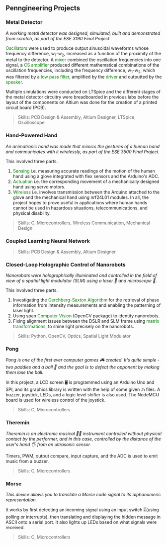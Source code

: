 ## Penngineering Projects

### Metal Detector
*A working metal detector was designed, simulated, built and demonstrated from scratch, as part of the ESE 3190 Final Project.*

<span style="color:green">Oscillators</span> were used to produce output sinusoidal waveforms whose frequency difference, w<sub>1</sub>-w<sub>2</sub>, increased as a function of the proximity of the metal to the detector. A <span style="color:green">mixer</span> combined the oscillation frequencies into one signal, a <span style="color:green">CS amplifier</span> produced different mathematical combinations of the oscillation frequencies, including the frequency difference, w<sub>1</sub>-w<sub>2</sub>, which was filtered by a <span style="color:green">low pass filter</span>, amplified by the <span style="color:green">driver</span> and outputted by the <span style="color:green">speaker</span>.

Multiple simulations were conducted on LTSpice and the different stages of the metal detector circuitry were breadboarded in previous labs before the layout of the components on Altium was done for the creation of a printed circuit board (PCB). 

> Skills: PCB Design & Assembly, Altium Designer, LTSpice, Oscilloscope

### Hand-Powered Hand
*An animatronic hand was made that mimics the gestures of a human hand and communicates with it wirelessly, as part of the ESE 3500 Final Project.*

This involved three parts.
1. <span style="color:green">Sensing</span> i.e. measuring accurate readings of the motion of the human hand using a glove integrated with flex sensors and the Arduino's ADC.
2. <span style="color:green">Actuation</span> i.e. the corresponding movement of a mechanically designed hand using servo motors.
3. <span style="color:green">Wireless</span> i.e. involves transmission between the Arduino attached to the glove and the mechanical hand using nrf24L01 modules.
In all, the project hopes to prove useful in applications where human hands cannot be used in hazardous situations, telecommunications, and physical disability. 

> Skills: C, Microcontrollers, Wireless Communication, Mechanical Design

### Coupled Learning Neural Network
> Skills: PCB Design & Assembly, Altium Designer

### Closed-Loop Holographic Control of Nanorobots
*Nanorobots were holographically illuminated and controlled in the field of view of a spatial light modulator (SLM) using a laser 🚨 and microscope 🔬.*

This involved three parts.
1. Investigating the <span style="color:green">Gerchberg-Saxton Algorithm</span> for the retrieval of phase information from intensity measurements and enabling the patterning of laser light.
2. Using span <span style="color:green">Computer Vision</span> (OpenCV package) to identity nanorobots.
3. Fixing alignment issues between the DSLR and SLM frame using <span style="color:green">matrix transformations</span>, to shine light precisely on the nanorobots.

> Skills: Python, OpenCV, Optics, Spatial Light Modulator

### Pong
*Pong is one of the first ever computer games 🎮 created. It's quite simple - two paddles and a ball 🏓 and the goal is to defeat the opponent by making them lose the ball.*

In this project, a LCD screen 🖥 is programmed using an Arduino Uno and SPI, and its graphics library is written with the help of some given .h files. A buzzer, joystick, LEDs, and a logic level shifter is also used. The NodeMCU board is used for wireless control of the joystick.

> Skills: C, Microcontrollers

### Theremin
*Theremin is an electronic musical 🎵🎶 instrument controlled without physical contact by the performer, and in this case, controlled by the distance of the user's hand 🖐 from an ultrasonic sensor.*

Timers, PWM, output compare, input capture, and the ADC is used to emit music from a buzzer.

> Skills: C, Microcontrollers

### Morse
*This device allows you to translate a Morse code signal to its alphanumeric representation.*

It works by first detecting an incoming signal using an input switch 🎚(using polling or interrupts), then translating and displaying the hidden message in ASCII onto a serial port. It also lights up LEDs based on what signals were received.

> Skills: C, Microcontrollers
